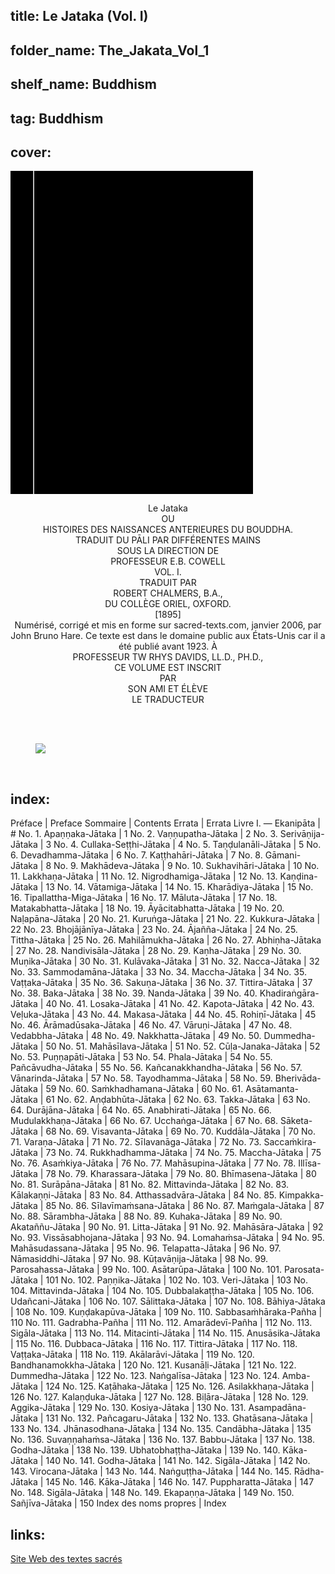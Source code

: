 ## title: Le Jataka (Vol. I)
## folder_name: The_Jakata_Vol_1
## shelf_name: Buddhism
## tag: Buddhism
## cover:
<div class="urantiapedia-book-front urantiapedia-book-islam">
<svg xmlns="http://www.w3.org/2000/svg" width="102.6mm" height="136.8mm" viewBox="0 0 102.6 136.8" version="1.1">
	<g transform="translate(-7,-5)">
		<rect width="9.6" height="136.8" x="7" y="5" />
		<rect width="96.9" height="136.8" x="17" y="5" />
		<text style="font-size:5px" x="61" y="22">Robert Chalmers; E.B. Cowell</text>
		<text style="font-size:4px" x="61" y="125">1895</text>
		<text style="font-size:9px" x="61" y="60">Le Jataka</text>
	</g>
</svg>
</div>

<p style="text-align:center;">
<span class="text-h3">Le Jataka</span><br>
OU<br>
HISTOIRES DES NAISSANCES ANTERIEURES DU BOUDDHA.<br>
TRADUIT DU PĀLI PAR DIFFÉRENTES MAINS<br>
SOUS LA DIRECTION DE<br>
<span class="text-h5">PROFESSEUR E.B. COWELL</span><br>
VOL. I.<br>
TRADUIT PAR<br>
<span class="text-h5">ROBERT CHALMERS, B.A.,</span><br>
DU COLLÈGE ORIEL, OXFORD.<br>
[1895]<br>
Numérisé, corrigé et mis en forme sur sacred-texts.com, janvier 2006, par John Bruno Hare. Ce texte est dans le domaine public aux États-Unis car il a été publié avant 1923.
À<br>
PROFESSEUR TW RHYS DAVIDS, LL.D., PH.D.,<br>
CE VOLUME EST INSCRIT<br>
PAR<br>
SON AMI ET ÉLÈVE<br>
LE TRADUCTEUR<br>
<br>
</p>

<br>

<figure id="Figure_1" class="image urantiapedia image-style-align-center">
<img src="/image/book/Buddhism/The_Jakata_Vol_1/buddha.jpg">
</figure>

<br style="clear:both;"/>


## index:
Préface | Preface
Sommaire | Contents
Errata | Errata
Livre I. — Ekanipāta | #
	No. 1. Apaṇṇaka-Jātaka | 1
	No. 2. Vaṇṇupatha-Jātaka | 2
	No. 3. Serivāṇija-Jātaka | 3
	No. 4. Cullaka-Seṭṭhi-Jātaka | 4
	No. 5. Taṇḍulanāli-Jātaka | 5
	No. 6. Devadhamma-Jātaka | 6
	No. 7. Kaṭṭhahāri-Jātaka | 7
	No. 8. Gāmani-Jātaka | 8
	No. 9. Makhādeva-Jātaka | 9
	No. 10. Sukhavihāri-Jātaka | 10
	No. 11. Lakkhaṇa-Jātaka | 11
	No. 12. Nigrodhamiga-Jātaka | 12
	No. 13. Kaṇḍina-Jātaka | 13
	No. 14. Vātamiga-Jātaka | 14
	No. 15. Kharādiya-Jātaka | 15
	No. 16. Tipallattha-Miga-Jātaka | 16
	No. 17. Māluta-Jātaka | 17
	No. 18. Matakabhatta-Jātaka | 18
	No. 19. Āyācitabhatta-Jātaka | 19
	No. 20. Naḷapāna-Jātaka | 20
	No. 21. Kuruṅga-Jātaka | 21
	No. 22. Kukkura-Jātaka | 22
	No. 23. Bhojājānīya-Jātaka | 23
	No. 24. Ājañña-Jātaka | 24
	No. 25. Tittha-Jātaka | 25
	No. 26. Mahilāmukha-Jātaka | 26
	No. 27. Abhiṇha-Jātaka | 27
	No. 28. Nandivisāla-Jātaka | 28
	No. 29. Kaṇha-Jātaka | 29
	No. 30. Muṇika-Jātaka | 30
	No. 31. Kulāvaka-Jātaka | 31
	No. 32. Nacca-Jātaka | 32
	No. 33. Sammodamāna-Jātaka | 33
	No. 34. Maccha-Jātaka | 34
	No. 35. Vaṭṭaka-Jātaka | 35
	No. 36. Sakuṇa-Jātaka | 36
	No. 37. Tittira-Jātaka | 37
	No. 38. Baka-Jātaka | 38
	No. 39. Nanda-Jātaka | 39
	No. 40. Khadiraṅgāra-Jātaka | 40
	No. 41. Losaka-Jātaka | 41
	No. 42. Kapota-Jātaka | 42
	No. 43. Veḷuka-Jātaka | 43
	No. 44. Makasa-Jātaka | 44
	No. 45. Rohiṇī-Jātaka | 45
	No. 46. Ārāmadūsaka-Jātaka | 46
	No. 47. Vāruṇi-Jātaka | 47
	No. 48. Vedabbha-Jātaka | 48
	No. 49. Nakkhatta-Jātaka | 49
	No. 50. Dummedha-Jātaka | 50
	No. 51. Mahāsīlava-Jātaka | 51
	No. 52. Cūḷa-Janaka-Jātaka | 52
	No. 53. Puṇṇapāti-Jātaka | 53
	No. 54. Phala-Jātaka | 54
	No. 55. Pañcāvudha-Jātaka | 55
	No. 56. Kañcanakkhandha-Jātaka | 56
	No. 57. Vānarinda-Jātaka | 57
	No. 58. Tayodhamma-Jātaka | 58
	No. 59. Bherivāda-Jātaka | 59
	No. 60. Saṁkhadhamana-Jātaka | 60
	No. 61. Asātamanta-Jātaka | 61
	No. 62. Aṇḍabhūta-Jātaka | 62
	No. 63. Takka-Jātaka | 63
	No. 64. Durājāna-Jātaka | 64
	No. 65. Anabhirati-Jātaka | 65
	No. 66. Mudulakkhaṇa-Jātaka | 66
	No. 67. Ucchaṅga-Jātaka | 67
	No. 68. Sāketa-Jātaka | 68
	No. 69. Visavanta-Jātaka | 69
	No. 70. Kuddāla-Jātaka | 70
	No. 71. Varaṇa-Jātaka | 71
	No. 72. Sīlavanāga-Jātaka | 72
	No. 73. Saccaṁkira-Jātaka | 73
	No. 74. Rukkhadhamma-Jātaka | 74
	No. 75. Maccha-Jātaka | 75
	No. 76. Asaṁkiya-Jātaka | 76
	No. 77. Mahāsupina-Jātaka | 77
	No. 78. Illīsa-Jātaka | 78
	No. 79. Kharassara-Jātaka | 79
	No. 80. Bhīmasena-Jātaka | 80
	No. 81. Surāpāna-Jātaka | 81
	No. 82. Mittavinda-Jātaka | 82
	No. 83. Kālakaṇṇi-Jātaka | 83
	No. 84. Atthassadvāra-Jātaka | 84
	No. 85. Kimpakka-Jātaka | 85
	No. 86. Sīlavīmaṁsana-Jātaka | 86
	No. 87. Maṁgala-Jātaka | 87
	No. 88. Sārambha-Jātaka | 88
	No. 89. Kuhaka-Jātaka | 89
	No. 90. Akataññu-Jātaka | 90
	No. 91. Litta-Jātaka | 91
	No. 92. Mahāsāra-Jātaka | 92
	No. 93. Vissāsabhojana-Jātaka | 93
	No. 94. Lomahaṁsa-Jātaka | 94
	No. 95. Mahāsudassana-Jātaka | 95
	No. 96. Telapatta-Jātaka | 96
	No. 97. Nāmasiddhi-Jātaka | 97
	No. 98. Kūṭavāṇija-Jātaka | 98
	No. 99. Parosahassa-Jātaka | 99
	No. 100. Asātarūpa-Jātaka | 100
	No. 101. Parosata-Jātaka | 101
	No. 102. Paṇṇika-Jātaka | 102
	No. 103. Veri-Jātaka | 103
	No. 104. Mittavinda-Jātaka | 104
	No. 105. Dubbalakaṭṭha-Jātaka | 105
	No. 106. Udañcani-Jātaka | 106
	No. 107. Sālittaka-Jātaka | 107
	No. 108. Bāhiya-Jātaka | 108
	No. 109. Kuṇḍakapūva-Jātaka | 109
	No. 110. Sabbasaṁhāraka-Pañha | 110
	No. 111. Gadrabha-Pañha | 111
	No. 112. Amarādevī-Pañha | 112
	No. 113. Sigāla-Jātaka | 113
	No. 114. Mitacinti-Jātaka | 114
	No. 115. Anusāsika-Jātaka | 115
	No. 116. Dubbaca-Jātaka | 116
	No. 117. Tittira-Jātaka | 117
	No. 118. Vaṭṭaka-Jātaka | 118
	No. 119. Akālarāvi-Jātaka | 119
	No. 120. Bandhanamokkha-Jātaka | 120
	No. 121. Kusanāḷi-Jātaka | 121
	No. 122. Dummedha-Jātaka | 122
	No. 123. Naṅgalīsa-Jātaka | 123
	No. 124. Amba-Jātaka | 124
	No. 125. Kaṭāhaka-Jātaka | 125
	No. 126. Asilakkhaṇa-Jātaka | 126
	No. 127. Kalaṇḍuka-Jātaka | 127
	No. 128. Biḷāra-Jātaka | 128
	No. 129. Aggika-Jātaka | 129
	No. 130. Kosiya-Jātaka | 130
	No. 131. Asampadāna-Jātaka | 131
	No. 132. Pañcagaru-Jātaka | 132
	No. 133. Ghatāsana-Jātaka | 133
	No. 134. Jhānasodhana-Jātaka | 134
	No. 135. Candābha-Jātaka | 135
	No. 136. Suvaṇṇahaṁsa-Jātaka | 136
	No. 137. Babbu-Jātaka | 137
	No. 138. Godha-Jātaka | 138
	No. 139. Ubhatobhaṭṭha-Jātaka | 139
	No. 140. Kāka-Jātaka | 140
	No. 141. Godha-Jātaka | 141
	No. 142. Sigāla-Jātaka | 142
	No. 143. Virocana-Jātaka | 143
	No. 144. Naṅguṭṭha-Jātaka | 144
	No. 145. Rādha-Jātaka | 145
	No. 146. Kāka-Jātaka | 146
	No. 147. Puppharatta-Jātaka | 147
	No. 148. Sigāla-Jātaka | 148
	No. 149. Ekapaṇṇa-Jātaka | 149
	No. 150. Sañjīva-Jātaka | 150
Index des noms propres | Index

## links:
[Site Web des textes sacrés](https://sacred-texts.com/bud/j1/index.htm)